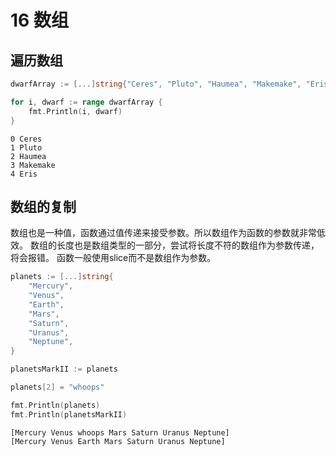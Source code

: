 # 16 数组

## 遍历数组
```go
dwarfArray := [...]string{"Ceres", "Pluto", "Haumea", "Makemake", "Eris"}

for i, dwarf := range dwarfArray {
    fmt.Println(i, dwarf)
}
```
```
0 Ceres
1 Pluto
2 Haumea
3 Makemake
4 Eris
```
## 数组的复制
数组也是一种值，函数通过值传递来接受参数。所以数组作为函数的参数就非常低效。
数组的长度也是数组类型的一部分，尝试将长度不符的数组作为参数传递，将会报错。
函数一般使用slice而不是数组作为参数。
```go
planets := [...]string{
    "Mercury",
    "Venus",
    "Earth",
    "Mars",
    "Saturn",
    "Uranus",
    "Neptune",
}

planetsMarkII := planets

planets[2] = "whoops"

fmt.Println(planets)
fmt.Println(planetsMarkII)
```
```
[Mercury Venus whoops Mars Saturn Uranus Neptune]
[Mercury Venus Earth Mars Saturn Uranus Neptune]
```




